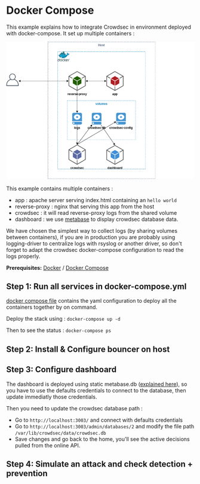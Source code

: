 # Docker Compose

This example explains how to integrate Crowdsec in environment deployed with docker-compose. It set up multiple containers :

![Schema](schema.png)

This example contains multiple containers :
* app : apache server serving index.html containing an `hello world`
* reverse-proxy : nginx that serving this app from the host
* crowdsec : it will read reverse-proxy logs from the shared volume
* dashboard : we use [metabase](https://hub.docker.com/r/metabase/metabase) to display crowdsec database data.

We have chosen the simplest way to collect logs (by sharing volumes between containers), if you are in production you are probably using logging-driver to centralize logs with rsyslog or another driver, so don't forget to adapt the crowdsec docker-compose configuration to read the logs properly.

**Prerequisites:** [Docker](https://docs.docker.com/engine/install/) / [Docker Compose](https://docs.docker.com/compose/install/)

## Step 1: Run all services in docker-compose.yml

[docker compose file](docker-compose.yml) contains the yaml configuration to deploy all the containers together by on command.

Deploy the stack using : `docker-compose up -d`

Then to see the status : `docker-compose ps`

## Step 2: Install & Configure bouncer on host


## Step 3: Configure dashboard

The dashboard is deployed using static metabase.db ([explained here](https://docs.crowdsec.net/faq/#how-to-have-a-dashboard-without-docker)), so you have to use the defaults credentials to connect to the database, then update immediatly those credentials.

Then you need to update the crowdsec database path :
* Go to `http://localhost:3003/` and connect with defaults credentials
* Go to `http://localhost:3003/admin/databases/2` and modify the file path `/var/lib/crowdsec/data/crowdsec.db`
* Save changes and go back to the home, you'll see the active decisions pulled from the online API.

## Step 4: Simulate an attack and check detection + prevention
